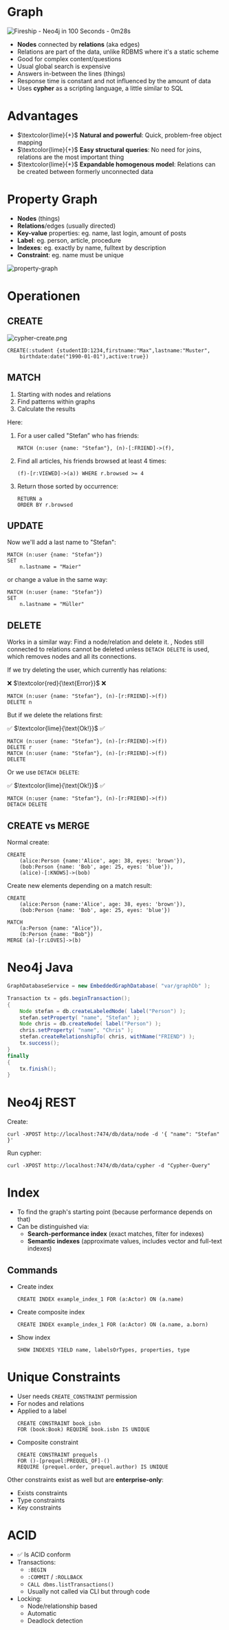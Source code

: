 # Graph

![Fireship - Neo4j in 100 Seconds - 0m28s](assets/fireship.png)

- **Nodes** connected by **relations** (aka edges)
- Relations are part of the data, unlike RDBMS where it's a static scheme
- Good for complex content/questions
- Usual global search is expensive
- Answers in-between the lines (things)
- Response time is constant and not influenced by the amount of data 
- Uses **cypher** as a scripting language, a little similar to SQL

# Advantages
- $\textcolor{lime}{+}$ **Natural and powerful**: Quick, problem-free object mapping
- $\textcolor{lime}{+}$ **Easy structural queries**: No need for joins, relations are the most important thing
- $\textcolor{lime}{+}$ **Expandable homogenous model**: Relations can be created between formerly unconnected data

# Property Graph
- **Nodes** (things)
- **Relations**/edges (usually directed)
- **Key-value** properties: eg. name, last login, amount of posts
- **Label**: eg. person, article, procedure
- **Indexes**: eg. exactly by name, fulltext by description
- **Constraint**: eg. name must be unique

![property-graph](assets/property-graph.png)

# Operationen

## CREATE
![cypher-create.png](assets/cypher-create.png)

```cypher
CREATE(:student {studentID:1234,firstname:"Max",lastname:"Muster",
    birthdate:date("1990-01-01"),active:true})
```

## MATCH
1. Starting with nodes and relations
2. Find patterns within graphs
3. Calculate the results

Here:

1. For a user called "Stefan” who has friends: 
   ```cypher
   MATCH (n:user {name: "Stefan"}, (n)-[:FRIEND]->(f),
   ```
2. Find all articles, his friends browsed at least 4 times:
   ```cypher
   (f)-[r:VIEWED]->(a)) WHERE r.browsed >= 4
   ```
3. Return those sorted by occurrence:
   ```cypher
   RETURN a
   ORDER BY r.browsed
   ```

## UPDATE
Now we'll add a last name to "Stefan":

```
MATCH (n:user {name: "Stefan"})
SET
    n.lastname = "Maier"
```

or change a value in the same way:

```
MATCH (n:user {name: "Stefan"})
SET
    n.lastname = "Müller"
```

## DELETE
Works in a similar way: Find a node/relation and delete it. 
,
Nodes still connected to relations cannot be deleted unless `DETACH DELETE` is used, which removes nodes and all its connections.

If we try deleting the user, which currently has relations:

❌ $\textcolor{red}{\text{Error}}$ ❌
```cypher
MATCH (n:user {name: "Stefan"}, (n)-[r:FRIEND]->(f))
DELETE n
```

But if we delete the relations first:

✅ $\textcolor{lime}{\text{Ok!}}$ ✅
```cypher
MATCH (n:user {name: "Stefan"}, (n)-[r:FRIEND]->(f))
DELETE r
MATCH (n:user {name: "Stefan"}, (n)-[r:FRIEND]->(f))
DELETE 
```

Or we use `DETACH DELETE`:

✅ $\textcolor{lime}{\text{Ok!}}$ ✅
```cypher
MATCH (n:user {name: "Stefan"}, (n)-[r:FRIEND]->(f))
DETACH DELETE 
```

## CREATE vs MERGE

Normal create:

```
CREATE
    (alice:Person {name:'Alice', age: 38, eyes: 'brown'}),
    (bob:Person {name: 'Bob', age: 25, eyes: 'blue'}),
    (alice)-[:KNOWS]->(bob)
```

Create new elements depending on a match result:

```
CREATE
    (alice:Person {name:'Alice', age: 38, eyes: 'brown'}),
    (bob:Person {name: 'Bob', age: 25, eyes: 'blue'})

MATCH
    (a:Person {name: "Alice"}),
    (b:Person {name: "Bob"})
MERGE (a)-[r:LOVES]->(b)
```

# Neo4j Java
```java
GraphDatabaseService = new EmbeddedGraphDatabase( "var/graphDb" );

Transaction tx = gds.beginTransaction();
{
    Node stefan = db.createLabeledNode( label("Person") );
    stefan.setProperty( "name", "Stefan" );
    Node chris = db.createNode( label("Person") );
    chris.setProperty( "name", "Chris" );
    stefan.createRelationshipTo( chris, withName("FRIEND") );
    tx.success();
}
finally
{
    tx.finish();
}
```

# Neo4j REST
Create:

```
curl -XPOST http://localhost:7474/db/data/node -d '{ "name": "Stefan" }'
```

Run cypher:

```
curl -XPOST http://localhost:7474/db/data/cypher -d "Cypher-Query"
```

# Index
- To find the graph's starting point (because performance depends on that)
- Can be distinguished via:
  - **Search-performance index** (exact matches, filter for indexes)
  - **Semantic indexes** (approximate values, includes vector and full-text indexes)
  
## Commands
- Create index
    ```cypher
    CREATE INDEX example_index_1 FOR (a:Actor) ON (a.name)
    ```
- Create composite index
    ```cypher
    CREATE INDEX example_index_1 FOR (a:Actor) ON (a.name, a.born)
    ```
- Show index
    ```cypher
    SHOW INDEXES YIELD name, labelsOrTypes, properties, type
    ```

# Unique Constraints
- User needs `CREATE_CONSTRAINT` permission
- For nodes and relations
- Applied to a label
    ```cypher
    CREATE CONSTRAINT book_isbn
    FOR (book:Book) REQUIRE book.isbn IS UNIQUE
    ```
- Composite constraint
    ```cypher
    CREATE CONSTRAINT prequels
    FOR ()-[prequel:PREQUEL_OF]-()
    REQUIRE (prequel.order, prequel.author) IS UNIQUE
    ```

Other constraints exist as well but are **enterprise-only**:
- Exists constraints
- Type constraints
- Key constraints

# ACID
- ✅ Is ACID conform
- Transactions:
  - `:BEGIN`
  - `:COMMIT` / `:ROLLBACK`
  - `CALL dbms.listTransactions()`
  - Usually not called via CLI but through code
- Locking:
  - Node/relationship based
  - Automatic
  - Deadlock detection